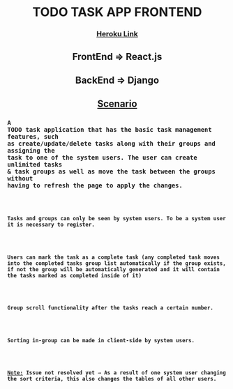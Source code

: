 <h1 align="center">TODO TASK APP FRONTEND</h1>
<div align="center">
  <h3>
    <a href="">
      Heroku Link
    </a>
  </h3>
</div>

## <div align="center">FrontEnd ⇒ React.js</div>
## <div align="center">BackEnd ⇒ Django</div>

## <div align="center"><u>Scenario</u></div>
### <code>A TODO task application that has the basic task management features, such as create/update/delete tasks along with their groups and assigning the task to one of the system users. The user can create unlimited tasks & task groups as well as move the task between the groups without having to refresh the page to apply the changes.</code>

<code>
  <h4>Tasks and groups can only be seen by system users. To be a system user it is necessary to register.</h4>
  <h4>Users can mark the task as a complete task (any completed task moves into the completed tasks group list automatically if the group exists, if not the group will be automatically generated and it will contain the tasks marked as completed inside of it)</h4>
  <h4>Group scroll functionality after the tasks reach a certain number.</h4>
  <h4>Sorting in-group can be made in client-side by system users.</h4>
  <h4><u>Note:</u> Issue not resolved yet ⇒ As a result of one system user changing the sort criteria, this also changes the tables of all other users.</h4></code>